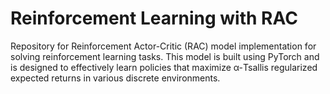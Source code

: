 # Reinforcement Learning with RAC

Repository for Reinforcement Actor-Critic (RAC) model implementation for solving reinforcement learning tasks. This model is built using PyTorch and is designed to effectively learn policies that maximize α-Tsallis regularized expected returns in various discrete environments.
